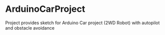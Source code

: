 # ArduinoCarProject
Project provides sketch for Arduino Car project (2WD Robot) with autopilot and obstacle avoidance
